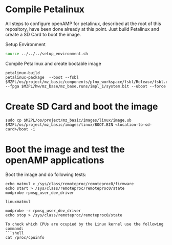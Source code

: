 # Compile Petalinux

All steps to configure openAMP for petalinux, described at the root of this repository, have been done already at this point. Just build Petalinux and create a SD Card to boot the image.

Setup Environment
```bash
source ../../../setup_environment.sh
```

Compile Petalinux and create bootable image
```shell
petalinux-build 
petalinux-package  --boot --fsbl $MZPL/os/project/mz_basic/components/plnx_workspace/fsbl/Release/fsbl.elf --fpga $MZPL/hw/mz_base/mz_base.runs/impl_1/system.bit --uboot --force
```

# Create SD Card and boot the image

```shell
sudo cp $MZPL/os/project/mz_basic/images/linux/image.ub $MZPL/os/project/mz_basic/images/linux/BOOT.BIN <location-to-sd-card>/boot -i
```

# Boot the image and test the openAMP applications 

Boot the image and do following tests:

```shell
echo matmul > /sys/class/remoteproc/remoteproc0/firmware
echo start > /sys/class/remoteproc/remoteproc0/state
modprobe rpmsg_user_dev_driver
```

```shell
linuxmatmul
```

```shell
modprobe -r rpmsg_user_dev_driver
echo stop > /sys/class/remoteproc/remoteproc0/state

To check which CPUs are ocupied by the Linux kernel use the following command:
```shell
cat /proc/cpuinfo
```

